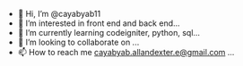- 👋 Hi, I’m @cayabyab11
- 👀 I’m interested in front end and back end...
- 🌱 I’m currently learning codeigniter, python, sql...
- 💞️ I’m looking to collaborate on ...
- 📫 How to reach me cayabyab.allandexter.e@gmail.com ...

<!---
cayabyab11/cayabyab11 is a ✨ special ✨ repository because its `README.md` (this file) appears on your GitHub profile.
You can click the Preview link to take a look at your changes.
--->
